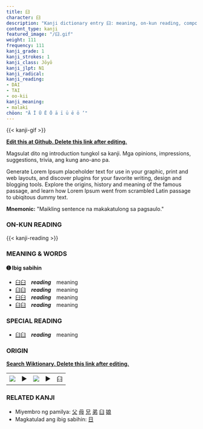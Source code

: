 ```yaml
---
title: 臼
character: 臼
description: "Kanji dictionary entry 臼: meaning, on-kun reading, compounds, origin, related kanji"
content_type: kanji
featured_image: "/臼.gif"
weight: 111
frequency: 111
kanji_grade: 1
kanji_strokes: 1
kanji_class: Jōyō
kanji_jlpt: N1
kanji_radical: 
kanji_reading: 
- DAI
- TAI
- oo-kii
kanji_meaning:
- malaki
chōon: "Ā Ī Ū Ē Ō ā ī ū ē ō ’"
---
```

[//]: # (Don't edit the line below. Kanji animated GIF code is automatically generated.)
{{< kanji-gif >}}

[//]: # (Edit below this line.)

**[Edit this at Github. Delete this link after editing.](https://github.com/tim0g/tim/tree/main/content/kanji/臼/index.md)**

Magsulat dito ng introduction tungkol sa kanji. Mga opinions, impressions, suggestions, trivia, ang kung ano-ano pa.

Generate Lorem Ipsum placeholder text for use in your graphic, print and web layouts, and discover plugins for your favorite writing, design and blogging tools. Explore the origins, history and meaning of the famous passage, and learn how Lorem Ipsum went from scrambled Latin passage to ubiqitous dummy text.
 
**Mnemonic:** "Maikling sentence na makakatulong sa pagsaulo."

### ON-KUN READING

[//]: # (Don't edit the line below. ON-KUN READING code is automatically generated.)
{{< kanji-reading >}}

### MEANING & WORDS

#### ➊ **Ibig sabihin**
  - [臼](../臼)[臼](../臼)　***reading***　meaning
  - [臼](../臼)[臼](../臼)　***reading***　meaning
  - [臼](../臼)[臼](../臼)　***reading***　meaning
  - [臼](../臼)[臼](../臼)　***reading***　meaning

### SPECIAL READING
  - [臼](../臼)[臼](../臼)　***reading***　meaning

### ORIGIN

**[Search Wiktionary. Delete this link after editing.](https://wiktionary.org/wiki/臼)**
<table class="kanji-table"><tr><td>
<img src="60px-臼-bronze.svg.png">
</td><td>▶</td><td>
<img src="60px-臼-oracle.svg.png">
</td><td>▶</td>
<td class="kanji-origin">臼</td>
</tr></table>

### RELATED KANJI
- Miyembro ng pamilya: [父](../父) [母](../母) [兄](../兄) [弟](../弟) [臼](../臼) [娘](../娘)
- Magkatulad ang ibig sabihin: [日](../日)
